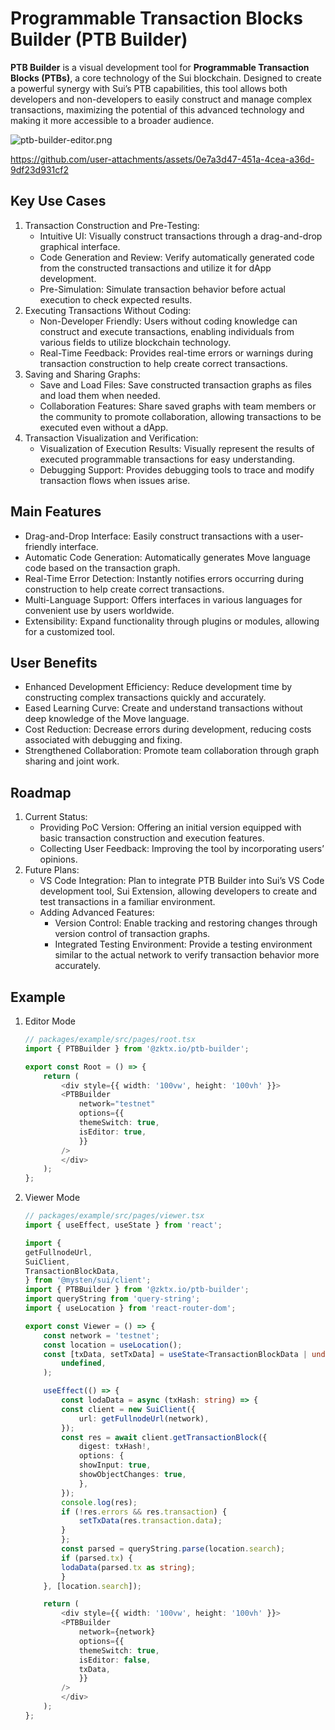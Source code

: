 # Programmable Transaction Blocks Builder (PTB Builder)

**PTB Builder** is a visual development tool for **Programmable Transaction Blocks (PTBs)**, a core technology of the Sui blockchain. Designed to create a powerful synergy with Sui’s PTB capabilities, this tool allows both developers and non-developers to easily construct and manage complex transactions, maximizing the potential of this advanced technology and making it more accessible to a broader audience.

![ptb-builder-editor.png](https://docs.zktx.io/images/ptb-builder-editor.png)

https://github.com/user-attachments/assets/0e7a3d47-451a-4cea-a36d-9df23d931cf2

## Key Use Cases

1. Transaction Construction and Pre-Testing:
    + Intuitive UI: Visually construct transactions through a drag-and-drop graphical interface.
    + Code Generation and Review: Verify automatically generated code from the constructed transactions and utilize it for dApp development.
    + Pre-Simulation: Simulate transaction behavior before actual execution to check expected results.
1. Executing Transactions Without Coding:
    + Non-Developer Friendly: Users without coding knowledge can construct and execute transactions, enabling individuals from various fields to utilize blockchain technology.
    + Real-Time Feedback: Provides real-time errors or warnings during transaction construction to help create correct transactions.
1. Saving and Sharing Graphs:
    + Save and Load Files: Save constructed transaction graphs as files and load them when needed.
    + Collaboration Features: Share saved graphs with team members or the community to promote collaboration, allowing transactions to be executed even without a dApp.
1. Transaction Visualization and Verification:
    + Visualization of Execution Results: Visually represent the results of executed programmable transactions for easy understanding.
    + Debugging Support: Provides debugging tools to trace and modify transaction flows when issues arise.

## Main Features

+ Drag-and-Drop Interface: Easily construct transactions with a user-friendly interface.
+ Automatic Code Generation: Automatically generates Move language code based on the transaction graph.
+ Real-Time Error Detection: Instantly notifies errors occurring during construction to help create correct transactions.
+ Multi-Language Support: Offers interfaces in various languages for convenient use by users worldwide.
+ Extensibility: Expand functionality through plugins or modules, allowing for a customized tool.

## User Benefits

+ Enhanced Development Efficiency: Reduce development time by constructing complex transactions quickly and accurately.
+ Eased Learning Curve: Create and understand transactions without deep knowledge of the Move language.
+ Cost Reduction: Decrease errors during development, reducing costs associated with debugging and fixing.
+ Strengthened Collaboration: Promote team collaboration through graph sharing and joint work.

## Roadmap

1. Current Status:
    + Providing PoC Version: Offering an initial version equipped with basic transaction construction and execution features.
    + Collecting User Feedback: Improving the tool by incorporating users’ opinions.
1. Future Plans:
    + VS Code Integration: Plan to integrate PTB Builder into Sui’s VS Code development tool, Sui Extension, allowing developers to create and test transactions in a familiar environment.
    + Adding Advanced Features:
        + Version Control: Enable tracking and restoring changes through version control of transaction graphs.
        + Integrated Testing Environment: Provide a testing environment similar to the actual network to verify transaction behavior more accurately.

## Example

1. Editor Mode

    ```typescript
    // packages/example/src/pages/root.tsx
    import { PTBBuilder } from '@zktx.io/ptb-builder';

    export const Root = () => {
        return (
            <div style={{ width: '100vw', height: '100vh' }}>
            <PTBBuilder
                network="testnet"
                options={{
                themeSwitch: true,
                isEditor: true,
                }}
            />
            </div>
        );
    };

    ```

1. Viewer Mode

    ```typescript
    // packages/example/src/pages/viewer.tsx
    import { useEffect, useState } from 'react';

    import {
    getFullnodeUrl,
    SuiClient,
    TransactionBlockData,
    } from '@mysten/sui/client';
    import { PTBBuilder } from '@zktx.io/ptb-builder';
    import queryString from 'query-string';
    import { useLocation } from 'react-router-dom';

    export const Viewer = () => {
        const network = 'testnet';
        const location = useLocation();
        const [txData, setTxData] = useState<TransactionBlockData | undefined>(
            undefined,
        );

        useEffect(() => {
            const lodaData = async (txHash: string) => {
            const client = new SuiClient({
                url: getFullnodeUrl(network),
            });
            const res = await client.getTransactionBlock({
                digest: txHash!,
                options: {
                showInput: true,
                showObjectChanges: true,
                },
            });
            console.log(res);
            if (!res.errors && res.transaction) {
                setTxData(res.transaction.data);
            }
            };
            const parsed = queryString.parse(location.search);
            if (parsed.tx) {
            lodaData(parsed.tx as string);
            }
        }, [location.search]);

        return (
            <div style={{ width: '100vw', height: '100vh' }}>
            <PTBBuilder
                network={network}
                options={{
                themeSwitch: true,
                isEditor: false,
                txData,
                }}
            />
            </div>
        );
    };
    ```

